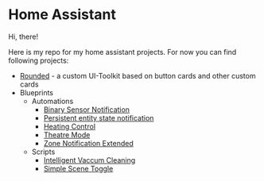 # Home Assistant

Hi, there!

Here is my repo for my home assistant projects. For now you can find following projects:

- [Rounded](rounded/README.md) - a custom UI-Toolkit based on button cards and other custom cards
- Blueprints
  - Automations
    - [Binary Sensor Notification](blueprints/automation/binary_sensor_notification.yaml)
    - [Persistent entity state notification](blueprints/automation/entity_state_persistent_notification.yaml)
    - [Heating Control](blueprints/automation/heating_control.yaml)
    - [Theatre Mode](blueprints/automation/theatre_mode.yaml)
    - [Zone Notification Extended](blueprints/automation/zone_notification_extended.yaml)
  - Scripts
    - [Intelligent Vaccum Cleaning](blueprints/script/intelligent_vacuum_cleaning.yaml)
    - [Simple Scene Toggle](blueprints/script/scene_toggle.yaml)
